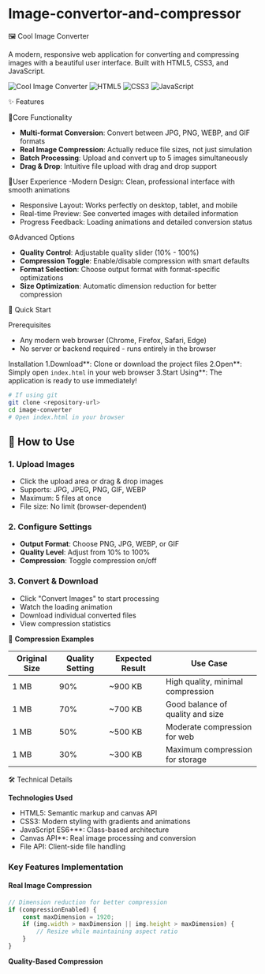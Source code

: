 # Image-convertor-and-compressor
🖼️ Cool Image Converter

A modern, responsive web application for converting and compressing images with a beautiful user interface. Built with HTML5, CSS3, and JavaScript.

![Cool Image Converter](https://img.shields.io/badge/Status-Ready-brightgreen)
![HTML5](https://img.shields.io/badge/HTML5-✓-orange)
![CSS3](https://img.shields.io/badge/CSS3-✓-blue)
![JavaScript](https://img.shields.io/badge/JavaScript-✓-yellow)

 ✨ Features

 🎯Core Functionality
- **Multi-format Conversion**: Convert between JPG, PNG, WEBP, and GIF formats
- **Real Image Compression**: Actually reduce file sizes, not just simulation
- **Batch Processing**: Upload and convert up to 5 images simultaneously
- **Drag & Drop**: Intuitive file upload with drag and drop support

 🎨User Experience
-Modern Design: Clean, professional interface with smooth animations
- Responsive Layout: Works perfectly on desktop, tablet, and mobile
- Real-time Preview: See converted images with detailed information
- Progress Feedback: Loading animations and detailed conversion status

 ⚙️Advanced Options
- **Quality Control**: Adjustable quality slider (10% - 100%)
- **Compression Toggle**: Enable/disable compression with smart defaults
- **Format Selection**: Choose output format with format-specific optimizations
- **Size Optimization**: Automatic dimension reduction for better compression

 🚀 Quick Start

 Prerequisites
- Any modern web browser (Chrome, Firefox, Safari, Edge)
- No server or backend required - runs entirely in the browser

 Installation
1.Download**: Clone or download the project files
2.Open**: Simply open `index.html` in your web browser
3.Start Using**: The application is ready to use immediately!

```bash
# If using git
git clone <repository-url>
cd image-converter
# Open index.html in your browser
```

## 📖 How to Use

### 1. **Upload Images**
- Click the upload area or drag & drop images
- Supports: JPG, JPEG, PNG, GIF, WEBP
- Maximum: 5 files at once
- File size: No limit (browser-dependent)

### 2. **Configure Settings**
- **Output Format**: Choose PNG, JPG, WEBP, or GIF
- **Quality Level**: Adjust from 10% to 100%
- **Compression**: Toggle compression on/off

### 3. **Convert & Download**
- Click "Convert Images" to start processing
- Watch the loading animation
- Download individual converted files
- View compression statistics

🎯 **Compression Examples**

| Original Size | Quality Setting | Expected Result | Use Case |
|---------------|-----------------|-----------------|----------|
| 1 MB | 90% | ~900 KB | High quality, minimal compression |
| 1 MB | 70% | ~700 KB | Good balance of quality and size |
| 1 MB | 50% | ~500 KB | Moderate compression for web |
| 1 MB | 30% | ~300 KB | Maximum compression for storage |

 🛠️ Technical Details

 **Technologies Used**
- HTML5: Semantic markup and canvas API
- CSS3: Modern styling with gradients and animations
- JavaScript ES6+**: Class-based architecture
- Canvas API**: Real image processing and conversion
- File API: Client-side file handling

### **Key Features Implementation**

#### **Real Image Compression**
```javascript
// Dimension reduction for better compression
if (compressionEnabled) {
    const maxDimension = 1920;
    if (img.width > maxDimension || img.height > maxDimension) {
        // Resize while maintaining aspect ratio
    }
}
```

 **Quality-Based Compression**
```javascript
